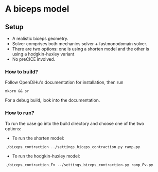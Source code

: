# A biceps model

## Setup
- A realistic biceps geometry.
- Solver comprises both mechanics solver + fastmonodomain solver. 
- There are two options: one is using a shorten model and the other is using a hodgkin-huxley variant
- No preCICE involved. 

### How to build?
Follow OpenDiHu's documentation for installation, then run 
```
mkorn && sr
```
For a debug build, look into the documentation. 


### How to run?
To run the case go into the build directory and choose one of the two options:

- To run the shorten model:
```
./biceps_contraction ../settings_biceps_contraction.py ramp.py
```

- To run the hodgkin-huxley model:
```
./biceps_contraction_Fv ../settings_biceps_contraction.py ramp_Fv.py

```

